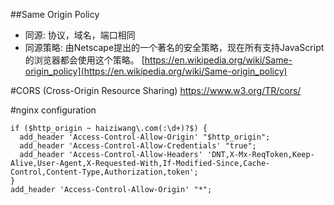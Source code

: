##Same Origin Policy
- 同源: 协议，域名，端口相同
- 同源策略: 由Netscape提出的一个著名的安全策略，现在所有支持JavaScript的浏览器都会使用这个策略。
[https://en.wikipedia.org/wiki/Same-origin_policy](https://en.wikipedia.org/wiki/Same-origin_policy)


#CORS (Cross-Origin Resource Sharing)
https://www.w3.org/TR/cors/


#nginx configuration
```
if ($http_origin ~ haiziwang\.com(:\d+)?$) {
  add_header 'Access-Control-Allow-Origin' "$http_origin";
  add_header 'Access-Control-Allow-Credentials' "true";
  add_header 'Access-Control-Allow-Headers' 'DNT,X-Mx-ReqToken,Keep-Alive,User-Agent,X-Requested-With,If-Modified-Since,Cache-Control,Content-Type,Authorization,token';
}
add_header 'Access-Control-Allow-Origin' "*";

```
